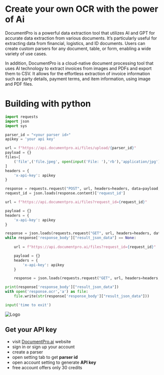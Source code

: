 
# Create your own OCR with the power of Ai
DocumentPro is a powerful data extraction tool that utilizes AI and GPT for accurate data extraction from various documents. It’s particularly useful for extracting data from financial, logistics, and ID documents. Users can create custom parsers for any document, table, or form, enabling a wide variety of use cases.

In addition, DocumentPro is a cloud-native document processing tool that uses AI technology to extract invoices from images and PDFs and export them to CSV. It allows for the effortless extraction of invoice information such as party details, payment terms, and item information, using image and PDF files.



# Building with python 
```python
import requests
import json
import sys

parser_id = "<your parser id>"
apikey = 'your api key'

url = f"https://api.documentpro.ai/files/upload/{parser_id}"
payload = {}
files=[
    ('file',('file.jpeg', open(input('File: '),'rb'),'application/jpg'))
]
headers = {
    'x-api-key': apikey
}

response = requests.request("POST", url, headers=headers, data=payload, files=files)
request_id = json.loads(response.content)['request_id']

url = f"https://api.documentpro.ai/files?request_id={request_id}"

payload = {}
headers = {
    'x-api-key': apikey
}

response = json.loads(requests.request("GET", url, headers=headers, data=payload).text)
while response['response_body']["result_json_data"] == None:
    
    url = f"https://api.documentpro.ai/files?request_id={request_id}"

    payload = {}
    headers = {
        'x-api-key': apikey
    }

    response = json.loads(requests.request("GET", url, headers=headers, data=payload).text)

print(response['response_body']["result_json_data"])
with open('response.ocr','a') as file:
    file.write(str(response['response_body']["result_json_data"]))

input('time to exit')
```


![Logo](https://www.documentpro.ai/_next/image/?url=%2F_next%2Fstatic%2Fmedia%2Flogo.10fd3587.png&w=256&q=75)


## Get your API key
- visit [DocumentPro.ai](https://www.documentpro.ai/) website
- sign in or sign up your account
- create a parser
- open setting tab to get **parser id**
- open account setting to generate **API key**
- free account offers only 30 credits
